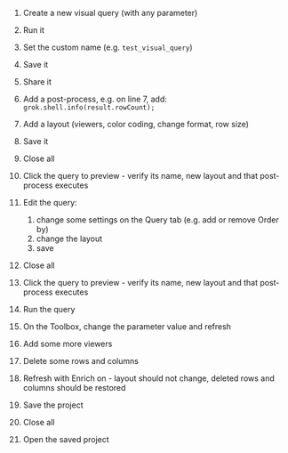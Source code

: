 1. Create a new visual query (with any parameter)
1. Run it
1. Set the custom name (e.g. `test_visual_query`)
1. Save it
1. Share it
1. Add a post-process, e.g. on line 7, add: 
`grok.shell.info(result.rowCount);`
1. Add a layout (viewers, color coding, change format, row size)
1. Save it
1. Close all
1. Click the query to preview - verify its name, new layout and that post-process executes
1. Edit the query: 

   1. change some settings on the Query tab (e.g. add or remove Order by)
   1. change the layout
   1. save
1. Close all
1. Click the query to preview - verify its name, new layout and that post-process executes
1. Run the query
1. On the Toolbox, change the parameter value and refresh
1. Add some more viewers
1. Delete some rows and columns
1. Refresh with Enrich on - layout should not change, deleted rows and columns should be restored
1. Save the project
1. Close all
1. Open the saved project